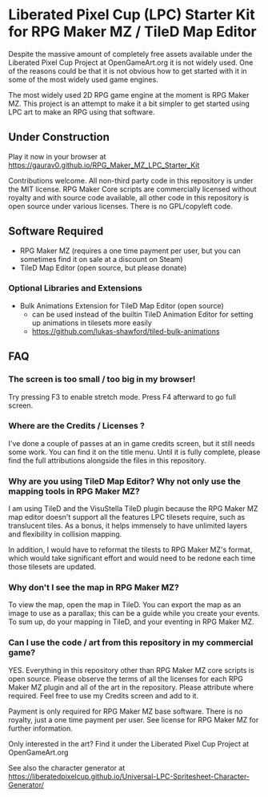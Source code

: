 # Liberated Pixel Cup (LPC) Starter Kit for RPG Maker MZ / TileD Map Editor

Despite the massive amount of completely free assets available under the Liberated Pixel Cup Project at OpenGameArt.org it is not widely used. One of the reasons could be that it is not obvious how to get started with it in some of the most widely used game engines.

The most widely used 2D RPG game engine at the moment is RPG Maker MZ. This project is an attempt to make it a bit simpler to get started using LPC art to make an RPG using that software.

## Under Construction

Play it now in your browser at https://gaurav0.github.io/RPG_Maker_MZ_LPC_Starter_Kit

Contributions welcome. All non-third party code in this repository is under the MIT license. RPG Maker Core scripts are commercially licensed without royalty and with source code available, all other code in this repository is open source under various licenses. There is no GPL/copyleft code.

## Software Required

- RPG Maker MZ (requires a one time payment per user, but you can sometimes find it on sale at a discount on Steam)
- TileD Map Editor (open source, but please donate)

### Optional Libraries and Extensions

- Bulk Animations Extension for TileD Map Editor (open source)
  - can be used instead of the builtin TileD Animation Editor for setting up animations in tilesets more easily
  - https://github.com/lukas-shawford/tiled-bulk-animations


## FAQ

### The screen is too small / too big in my browser!

Try pressing F3 to enable stretch mode. Press F4 afterward to go full screen.

### Where are the Credits / Licenses ?

I've done a couple of passes at an in game credits screen, but it still needs some work. You can find it on the title menu. Until it is fully complete, please find the full attributions alongside the files in this repository.

### Why are you using TileD Map Editor? Why not only use the mapping tools in RPG Maker MZ?

I am using TileD and the VisuStella TileD plugin because the RPG Maker MZ map editor doesn't support all the features LPC tilesets require, such as translucent tiles. As a bonus, it helps immensely to have unlimited layers and flexibility in collision mapping.

In addition, I would have to reformat the tilests to RPG Maker MZ's format, which would take significant effort and would need to be redone each time those tilesets are updated. 

### Why don't I see the map in RPG Maker MZ?

To view the map, open the map in TileD. You can export the map as an image to use as a parallax; this can be a guide while you create your events. To sum up, do your mapping in TileD, and your eventing in RPG Maker MZ.

### Can I use the code / art from this repository in my commercial game?

YES. Everything in this repository other than RPG Maker MZ core scripts is open source. Please observe the terms of all the licenses for each RPG Maker MZ plugin and all of the art in the repository. Please attribute where required. Feel free to use my Credits screen and add to it.

Payment is only required for RPG Maker MZ base software. There is no royalty, just a one time payment per user. See license for RPG Maker MZ for further information.

Only interested in the art? Find it under the Liberated Pixel Cup Project at OpenGameArt.org 

See also the character generator at https://liberatedpixelcup.github.io/Universal-LPC-Spritesheet-Character-Generator/
